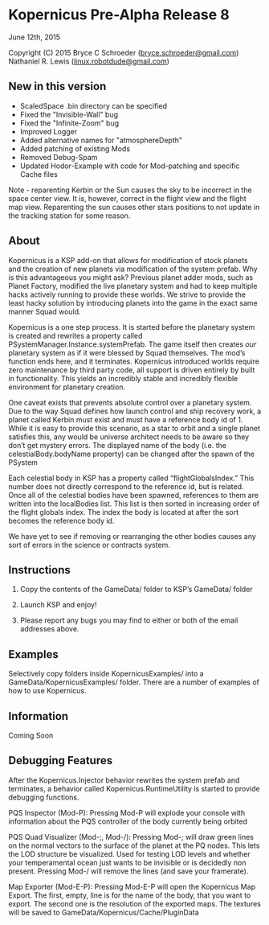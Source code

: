 Kopernicus Pre-Alpha Release 8
==============================
June 12th, 2015

Copyright (C) 2015 Bryce C Schroeder (bryce.schroeder@gmail.com)
                   Nathaniel R. Lewis (linux.robotdude@gmail.com)

New in this version
-------------------
- ScaledSpace .bin directory can be specified
- Fixed the "Invisible-Wall" bug
- Fixed the "Infinite-Zoom" bug
- Improved Logger
- Added alternative names for "atmosphereDepth"
- Added patching of existing Mods
- Removed Debug-Spam
- Updated Hodor-Example with code for Mod-patching and specific Cache files
 
Note - reparenting Kerbin or the Sun causes the sky to be incorrect in the space center view. It is, however, correct in the flight view and the flight map view.  Reparenting the sun causes other stars positions to not update in the tracking station for some reason.

About
-----
Kopernicus is a KSP add-on that allows for modification of stock planets and the creation of new planets via modification of the system prefab.  Why is this advantageous you might ask?  Previous planet adder mods, such as Planet Factory, modified the live planetary system and had to keep multiple hacks actively running to provide these worlds.  We strive to provide the least hacky solution by introducing planets into the game in the exact same manner Squad would.  

Kopernicus is a one step process.  It is started before the planetary system is created and rewrites a property called PSystemManager.Instance.systemPrefab.  The game itself then creates *our* planetary system as if it were blessed by Squad themselves.  The mod’s function ends here, and it terminates.  Kopernicus introduced worlds require zero maintenance by third party code, all support is driven entirely by built in functionality.  This yields an incredibly stable and incredibly flexible environment for planetary creation.

One caveat exists that prevents absolute control over a planetary system.  Due to the way Squad defines how launch control and ship recovery work, a planet called Kerbin must exist and must have a reference body id of 1.  While it is easy to provide this scenario, as a star to orbit and a single planet satisfies this, any would be universe architect needs to be aware so they don’t get mystery errors. The displayed name of the body (i.e. the celestialBody.bodyName property) can be changed after the spawn of the PSystem  

Each celestial body in KSP has a property called “flightGlobalsIndex.”  This number does not directly correspond to the reference id, but is related.  Once all of the celestial bodies have been spawned, references to them are written into the localBodies list.  This list is then sorted in increasing order of the flight globals index.  The index the body is located at after the sort becomes the reference body id.

We have yet to see if removing or rearranging the other bodies causes any sort of errors in the science or contracts system.


Instructions
------------

1) Copy the contents of the GameData/ folder to KSP’s GameData/ folder

2) Launch KSP and enjoy!

3) Please report any bugs you may find to either or both of the email addresses above.


Examples
----------
Selectively copy folders inside KopernicusExamples/ into a GameData/KopernicusExamples/ folder.  There are a number of examples of how to use Kopernicus.


Information
-----------
Coming Soon

Debugging Features
------------------

After the Kopernicus.Injector behavior rewrites the system prefab and terminates, a behavior called Kopernicus.RuntimeUtility is started to provide debugging functions.

PQS Inspector (Mod-P): Pressing Mod-P will explode your console with information about the PQS controller of the body currently being orbited

PQS Quad Visualizer (Mod-;, Mod-/): Pressing Mod-; will draw green lines on the normal vectors to the surface of the planet at the PQ nodes.  This lets the LOD structure be visualized.  Used for testing LOD levels and whether your temperamental ocean just wants to be invisible or is decidedly non present.  Pressing Mod-/ will remove the lines (and save your framerate).

Map Exporter (Mod-E-P): Pressing Mod-E-P will open the Kopernicus Map Export. The first, empty, line is for the name of the body, that you want to export. The second one is the resolution of the exported maps. The textures will be saved to GameData/Kopernicus/Cache/PluginData

